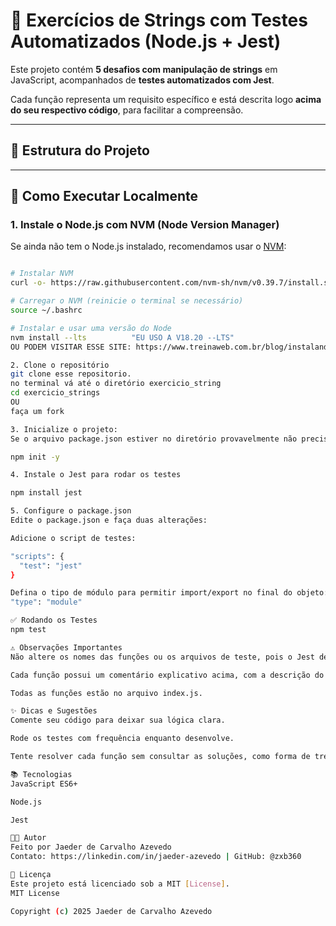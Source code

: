 # 🧠 Exercícios de Strings com Testes Automatizados (Node.js + Jest)

Este projeto contém **5 desafios com manipulação de strings** em JavaScript, acompanhados de **testes automatizados com Jest**.

Cada função representa um requisito específico e está descrita logo **acima do seu respectivo código**, para facilitar a compreensão.

---

## 📁 Estrutura do Projeto


---

## 🚀 Como Executar Localmente

### 1. Instale o Node.js com NVM (Node Version Manager)

Se ainda não tem o Node.js instalado, recomendamos usar o [NVM](https://github.com/nvm-sh/nvm):

```bash

# Instalar NVM
curl -o- https://raw.githubusercontent.com/nvm-sh/nvm/v0.39.7/install.sh | bash

# Carregar o NVM (reinicie o terminal se necessário)
source ~/.bashrc

# Instalar e usar uma versão do Node
nvm install --lts          "EU USO A V18.20 --LTS"
OU PODEM VISITAR ESSE SITE: https://www.treinaweb.com.br/blog/instalando-e-gerenciando-varias-versoes-do-node-js-com-nvm

2. Clone o repositório
git clone esse repositorio.
no terminal vá até o diretório exercicio_string
cd exercicio_strings
OU
faça um fork

3. Inicialize o projeto: 
Se o arquivo package.json estiver no diretório provavelmente não precise.

npm init -y

4. Instale o Jest para rodar os testes

npm install jest

5. Configure o package.json
Edite o package.json e faça duas alterações:

Adicione o script de testes:

"scripts": {
  "test": "jest"
}

Defina o tipo de módulo para permitir import/export no final do objeto:
"type": "module"

✅ Rodando os Testes
npm test

⚠️ Observações Importantes
Não altere os nomes das funções ou os arquivos de teste, pois o Jest depende disso para funcionar corretamente.

Cada função possui um comentário explicativo acima, com a descrição do exercício.

Todas as funções estão no arquivo index.js.

✨ Dicas e Sugestões
Comente seu código para deixar sua lógica clara.

Rode os testes com frequência enquanto desenvolve.

Tente resolver cada função sem consultar as soluções, como forma de treino.

📚 Tecnologias
JavaScript ES6+

Node.js

Jest

🧑‍💻 Autor
Feito por Jaeder de Carvalho Azevedo
Contato: https://linkedin.com/in/jaeder-azevedo | GitHub: @zxb360

📜 Licença
Este projeto está licenciado sob a MIT [License].
MIT License

Copyright (c) 2025 Jaeder de Carvalho Azevedo


